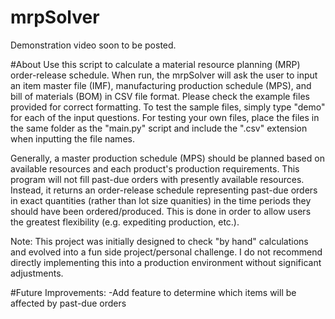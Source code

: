 # mrpSolver
Demonstration video soon to be posted.

#About
Use this script to calculate a material resource planning (MRP) order-release schedule. When run, the mrpSolver will ask the user to input an item master file (IMF), manufacturing production schedule (MPS), and bill of materials (BOM) in CSV file format. Please check the example files provided for correct formatting. To test the sample files, simply type "demo" for each of the input questions. For testing your own files, place the files in the same folder as the "main.py" script and include the ".csv" extension when inputting the file names.

Generally, a master production schedule (MPS) should be planned based on available resources and each product's production requirements. This program will not fill past-due orders with presently available resources. Instead, it returns an order-release schedule representing past-due orders in exact quantities (rather than lot size quanities) in the time periods they should have been ordered/produced. This is done in order to allow users the greatest flexibility (e.g. expediting production, etc.).

Note: This project was initially designed to check "by hand" calculations and evolved into a fun side project/personal challenge. I do not recommend directly implementing this into a production environment without significant adjustments.

#Future Improvements:
-Add feature to determine which items will be affected by past-due orders
